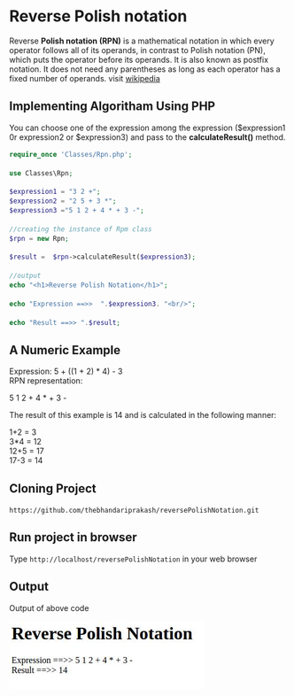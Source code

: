 # Reverse Polish notation

Reverse **Polish notation (RPN)** is a mathematical notation in which every operator follows all of its operands, 
in contrast to Polish notation (PN), which puts the operator before its operands. It is also known as postfix notation. 
It does not need any parentheses as long as each operator has a fixed number of operands.  visit [wikipedia](https://www.wikiwand.com/en/Reverse_Polish_notation)


## Implementing Algoritham Using PHP
You can choose one of the expression among the expression ($expression1 0r expression2 or $expression3) and pass to the **calculateResult()** method.

```php 
require_once 'Classes/Rpn.php';

use Classes\Rpn;

$expression1 = "3 2 +";
$expression2 = "2 5 + 3 *";
$expression3 ="5 1 2 + 4 * + 3 -";

//creating the instance of Rpm class
$rpn = new Rpn;

$result =  $rpn->calculateResult($expression3);

//output
echo "<h1>Reverse Polish Notation</h1>";

echo "Expression ==>>  ".$expression3. "<br/>";

echo "Result ==>> ".$result;
```


## A Numeric Example

Expression: 5 + ((1 + 2) * 4) - 3  
RPN representation:  

5 1 2 + 4 * + 3 -  

The result of this example is 14 and is calculated in the following manner:  

1+2 = 3  
3*4 = 12  
12+5 = 17  
17-3 = 14  

## Cloning Project

`https://github.com/thebhandariprakash/reversePolishNotation.git`

## Run project in browser
Type `http://localhost/reversePolishNotation` in your web browser

## Output
Output of above code

![Output](https://github.com/thebhandariprakash/reversePolishNotation/blob/master/images/output.jpg?raw=true "Output")

